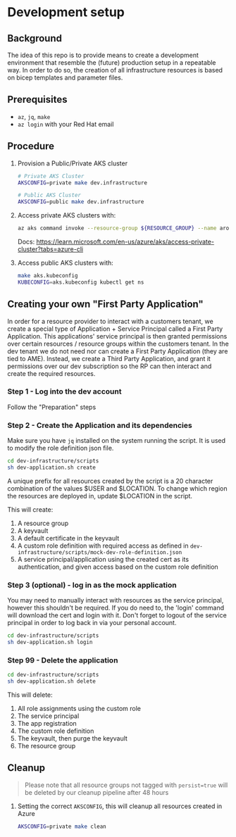 # Development setup

## Background

The idea of this repo is to provide means to create a development environment that resemble the (future) production setup in a repeatable way. In order to do so, the creation of all infrastructure resources is based on bicep templates and parameter files.

## Prerequisites

* `az`, `jq`, `make`
* `az login` with your Red Hat email

## Procedure

1. Provision a Public/Private AKS cluster

   ```bash
   # Private AKS Cluster
   AKSCONFIG=private make dev.infrastructure

   # Public AKS Cluster
   AKSCONFIG=public make dev.infrastructure
   ```

1. Access private AKS clusters with:

   ```bash
   az aks command invoke --resource-group ${RESOURCE_GROUP} --name aro-hcp-cluster-001 --command "kubectl get ns"
   ```

   Docs: https://learn.microsoft.com/en-us/azure/aks/access-private-cluster?tabs=azure-cli

1. Access public AKS clusters with:

   ```bash
   make aks.kubeconfig
   KUBECONFIG=aks.kubeconfig kubectl get ns
   ```

## Creating your own "First Party Application"
In order for a resource provider to interact with a customers tenant, we create a special type of Application + Service Principal called a First Party Application. This applications' service principal is then granted permissions over certain resources / resource groups within the customers tenant. In the dev tenant we do not need nor can create a First Party Application (they are tied to AME). Instead, we create a Third Party Application, and grant it permissions over our dev subscription so the RP can then interact and create the required resources.

### Step 1 - Log into the dev account
Follow the "Preparation" steps

### Step 2 - Create the Application and its dependencies

Make sure you have `jq` installed on the system running the script. It is used to modify the role definition json file.

```bash
cd dev-infrastructure/scripts
sh dev-application.sh create
```
A unique prefix for all resources created by the script is a 20 character combination of the values $USER and $LOCATION.
To change which region the resources are deployed in, update $LOCATION in the script.

This will create:
1. A resource group
1. A keyvault
1. A default certificate in the keyvault
1. A custom role definition with required access as defined in `dev-infrastructure/scripts/mock-dev-role-definition.json`
1. A service principal/application using the created cert as its authentication, and given access based on the custom role definition

### Step 3 (optional) - log in as the mock application
You may need to manually interact with resources as the service principal, however this shouldn't be required. If you do need to, the 'login' command will download the cert and login with it. Don't forget to logout of the service principal in order to log back in via your personal account.

```bash
cd dev-infrastructure/scripts
sh dev-application.sh login
```

### Step 99 - Delete the application

```bash
cd dev-infrastructure/scripts
sh dev-application.sh delete
```

This will delete:
1. All role assignments using the custom role
1. The service principal
1. The app registration
1. The custom role definition
1. The keyvault, then purge the keyvault
1. The resource group

## Cleanup

> Please note that all resource groups not tagged with `persist=true` will be deleted by our cleanup pipeline after 48 hours

1. Setting the correct `AKSCONFIG`, this will cleanup all resources created in Azure

   ```bash
   AKSCONFIG=private make clean
   ```
